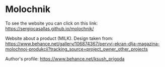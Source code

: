 # Molochnik

To see the website you can click on this link: 
https://sergiocasallas.github.io/molochnik/

Website about a product (MILK). Design taken from: https://www.behance.net/gallery/106874367/pervyj-ekran-dlja-magazina-molochnoj-produkcii?tracking_source=project_owner_other_projects

Author's profile:
https://www.behance.net/ksush_prigoda


